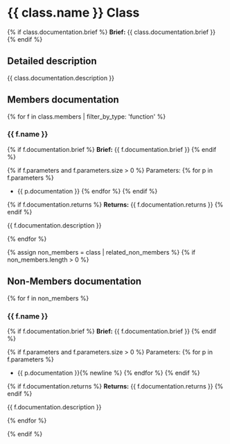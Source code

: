 
# {{ class.name }} Class

{% if class.documentation.brief %}
**Brief:** {{ class.documentation.brief }}
{% endif %}

## Detailed description

{{ class.documentation.description }}

## Members documentation

{% for f in class.members | filter_by_type: 'function' %}

### {{ f.name }}

{% if f.documentation.brief %}
**Brief:** {{ f.documentation.brief }}
{% endif %}

{% if f.parameters and f.parameters.size > 0 %}
Parameters:
{% for p in f.parameters %}
- {{ p.documentation }}
{% endfor %}
{% endif %}

{% if f.documentation.returns %}
**Returns:** {{ f.documentation.returns }}
{% endif %}

{{ f.documentation.description }}

{% endfor %}

{% assign non_members = class | related_non_members %}
{% if non_members.length > 0 %}
## Non-Members documentation

{% for f in non_members %}

### {{ f.name }}

{% if f.documentation.brief %}
**Brief:** {{ f.documentation.brief }}
{% endif %}

{% if f.parameters and f.parameters.size > 0 %}
Parameters:
{% for p in f.parameters %}
- {{ p.documentation }}{% newline %}
{% endfor %}
{% endif %}

{% if f.documentation.returns %}
**Returns:** {{ f.documentation.returns }}
{% endif %}

{{ f.documentation.description }}

{% endfor %}

{% endif %}